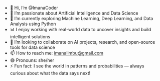 - 👋 Hi, I’m @ImanaCoder  
- 🤖 I’m passionate about Artificial Intelligence and Data Science  
- 🌱 I’m currently exploring Machine Learning, Deep Learning, and Data Analysis using Python  
- 📊 I enjoy working with real-world data to uncover insights and build intelligent solutions  
- 💞️ I’m looking to collaborate on AI projects, research, and open-source tools for data science  
- 📫 How to reach me: imanalimbu@gmail.com  
- 😄 Pronouns: she/her 
- ⚡ Fun fact: I see the world in patterns and probabilities — always curious about what the data says next!
